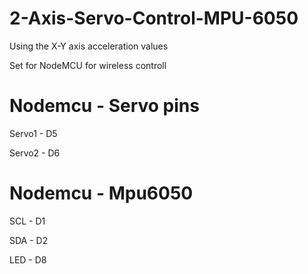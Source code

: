 # 2-Axis-Servo-Control-MPU-6050

Using the X-Y  axis acceleration values

Set for NodeMCU for wireless controll

# Nodemcu - Servo pins
Servo1 - D5

Servo2 - D6

# Nodemcu -  Mpu6050
SCL - D1

SDA - D2

LED - D8
